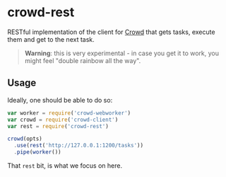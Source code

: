 # crowd-rest

RESTful implementation of the client for [Crowd](https://github.com/nicola/crowd) that gets tasks, execute them and get to the next task.

> **Warning**: this is very experimental - in case you get it to work, you might feel "double rainbow all the way".

## Usage

Ideally, one should be able to do so:

```javascript
var worker = require('crowd-webworker')
var crowd = require('crowd-client')
var rest = require('crowd-rest')

crowd(opts)
  .use(rest('http://127.0.0.1:1200/tasks'))
  .pipe(worker())
```

That `rest` bit, is what we focus on here.
